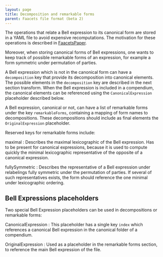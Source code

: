 ```yaml
---
layout: page
title: Decomposition and remarkable forms
parent: Faacets file format (beta 2)
---
```


The operations that relate a Bell expression to its canonical form are
stored in a YAML file to avoid expensive recomputations. The motivation
for these operations is described in
[FaacetsPaper](http://www.arxiv.org).

Moreover, when storing canonical forms of Bell expressions, one wants to
keep track of possible remarkable forms of an expression, for example a
form symmetric under permutation of parties.

A Bell expression which is not in the canonical form can have a
`decomposition` key that provide its decomposition into canonical
elements. The possible elements in the `decomposition` key are described
in the next section transform. When the Bell expression is included in a
compendium, the canonical elements can be referenced using the
`CanonicalExpression` placeholder described below.

A Bell expression, canonical or not, can have a list of remarkable forms
under the key `remarkableForms`, containing a mapping of form names to
decompositions. These decompositions should include as final elements
the `OriginalExpression` placeholder.

Reserved keys for remarkable forms include:

maximal
:   Describes the maximal lexicographic of the Bell expression. Has to be
    present for canonical expressions, because it is used to compute
    quickly the minimal lexicographic representative of the opposite of a
    canonical expression.

fullySymmetric
:   Describes the representative of a Bell expression under relabelings
    fully symmetric under the permutation of parties. If several of such
    representatives exists, the form should reference the one minimal
    under lexicographic ordering.

Bell Expressions placeholders
-----------------------------

Two special Bell Expression placeholders can be used in decompositions
or remarkable forms:

CanonicalExpression
:   This placeholder has a single key `index` which references a canonical
    Bell expression in the canonical folder of a compendium.

OriginalExpression
:   Used as a placeholder in the remarkable forms section, to reference
    the main Bell expression of the file.
